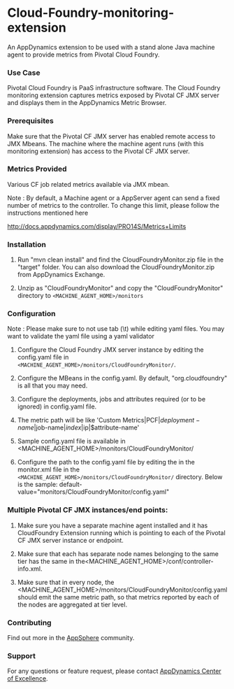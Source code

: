 Cloud-Foundry-monitoring-extension
==================================

An AppDynamics extension to be used with a stand alone Java machine agent to provide metrics from Pivotal Cloud Foundry.

### Use Case

Pivotal Cloud Foundry is PaaS infrastructure software. The Cloud Foundry monitoring extension captures metrics exposed by Pivotal CF JMX server and displays them in the AppDynamics Metric Browser.

### Prerequisites

Make sure that the Pivotal CF JMX server has enabled remote access to JMX Mbeans.
The machine where the machine agent runs (with this monitoring extension) has access to the Pivotal CF JMX server.

### Metrics Provided
 
Various CF job related metrics available via JMX mbean.

Note : By default, a Machine agent or a AppServer agent can send a fixed number of metrics to the controller. To change this limit, please follow the instructions mentioned here

http://docs.appdynamics.com/display/PRO14S/Metrics+Limits
 
### Installation
 
1. Run "mvn clean install" and find the CloudFoundryMonitor.zip file in the "target" folder. You can also download the CloudFoundryMonitor.zip from AppDynamics Exchange.

2. Unzip as "CloudFoundryMonitor" and copy the "CloudFoundryMonitor" directory to `<MACHINE_AGENT_HOME>/monitors`
 
### Configuration
 
Note : Please make sure to not use tab (\t) while editing yaml files. You may want to validate the yaml file using a yaml validator
 
1. Configure the Cloud Foundry JMX server instance by editing the config.yaml file in `<MACHINE_AGENT_HOME>/monitors/CloudFoundryMonitor/`.

2. Configure the MBeans in the config.yaml. By default, "org.cloudfoundry" is all that you may need.

3. Configure the deployments, jobs and attributes required (or to be ignored) in config.yaml file.

4. The metric path will be like 'Custom Metrics|PCF|$deployment-name|$job-name|$index|$ip|$attribute-name'

5. Sample config.yaml file is available in <MACHINE_AGENT_HOME>/monitors/CloudFoundryMonitor/

6. Configure the path to the config.yaml file by editing the <task-arguments> in the monitor.xml file in the `<MACHINE_AGENT_HOME>/monitors/CloudFoundryMonitor/` directory.
Below is the sample:
default-value="monitors/CloudFoundryMonitor/config.yaml"
 
### Multiple Pivotal CF JMX instances/end points:
 
1. Make sure you have a separate machine agent installed and it has CloudFoundry Extension running which is pointing to each of the Pivotal CF JMX server instance or endpoint. 
 
2. Make sure that each has separate node names belonging to the same tier has the same <tier-name> in the<MACHINE_AGENT_HOME>/conf/controller-info.xml. 
 
3. Make sure that in every node, the <MACHINE_AGENT_HOME>/monitors/CloudFoundryMonitor/config.yaml should emit the same metric path, so that metrics reported by each of the nodes are aggregated at tier level.
 
### Contributing
 
Find out more in the [AppSphere](http://community.appdynamics.com/t5/AppDynamics-eXchange/Cloud-Foundry-Monitoring-Extension/idi-p/9428) community.
 
### Support

For any questions or feature request, please contact [AppDynamics Center of Excellence](mailto:ace-request@appdynamics.com).




